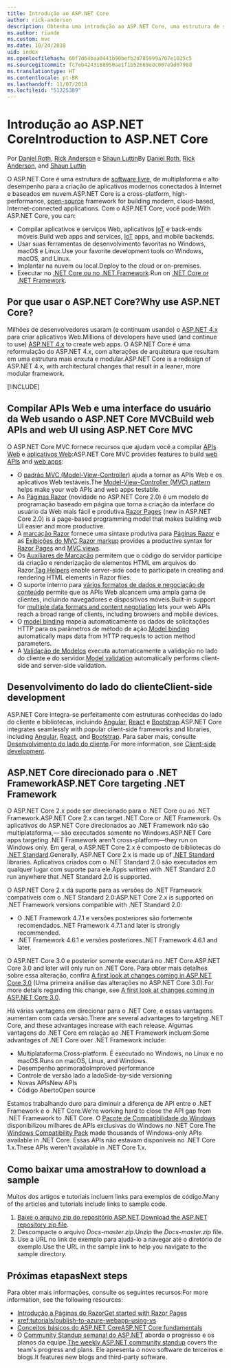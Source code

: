 ```yaml
---
title: Introdução ao ASP.NET Core
author: rick-anderson
description: Obtenha uma introdução ao ASP.NET Core, uma estrutura de software livre, plataforma cruzada e alto desempenho para a criação de aplicativos modernos conectados à Internet e baseados em nuvem.
ms.author: riande
ms.custom: mvc
ms.date: 10/24/2018
uid: index
ms.openlocfilehash: 60f7d64baa0441b90befb2d785999a707e1025c5
ms.sourcegitcommit: fc7eb4243188950ae1f1b52669edc007e9d0798d
ms.translationtype: HT
ms.contentlocale: pt-BR
ms.lasthandoff: 11/07/2018
ms.locfileid: "51225389"
---
```

# <a name="introduction-to-aspnet-core"></a><span data-ttu-id="5ed63-103">Introdução ao ASP.NET Core</span><span class="sxs-lookup"><span data-stu-id="5ed63-103">Introduction to ASP.NET Core</span></span>

<span data-ttu-id="5ed63-104">Por [Daniel Roth](https://github.com/danroth27), [Rick Anderson](https://twitter.com/RickAndMSFT) e [Shaun Luttin](https://twitter.com/dicshaunary)</span><span class="sxs-lookup"><span data-stu-id="5ed63-104">By [Daniel Roth](https://github.com/danroth27), [Rick Anderson](https://twitter.com/RickAndMSFT), and [Shaun Luttin](https://twitter.com/dicshaunary)</span></span>

<span data-ttu-id="5ed63-105">O ASP.NET Core é uma estrutura de [software livre](https://github.com/aspnet/home), de multiplaforma e alto desempenho para a criação de aplicativos modernos conectados à Internet e baseados em nuvem.</span><span class="sxs-lookup"><span data-stu-id="5ed63-105">ASP.NET Core is a cross-platform, high-performance, [open-source](https://github.com/aspnet/home) framework for building modern, cloud-based, Internet-connected applications.</span></span> <span data-ttu-id="5ed63-106">Com o ASP.NET Core, você pode:</span><span class="sxs-lookup"><span data-stu-id="5ed63-106">With ASP.NET Core, you can:</span></span>

* <span data-ttu-id="5ed63-107">Compilar aplicativos e serviços Web, aplicativos [IoT](https://www.microsoft.com/internet-of-things/) e back-ends móveis.</span><span class="sxs-lookup"><span data-stu-id="5ed63-107">Build web apps and services, [IoT](https://www.microsoft.com/internet-of-things/) apps, and mobile backends.</span></span>
* <span data-ttu-id="5ed63-108">Usar suas ferramentas de desenvolvimento favoritas no Windows, macOS e Linux.</span><span class="sxs-lookup"><span data-stu-id="5ed63-108">Use your favorite development tools on Windows, macOS, and Linux.</span></span>
* <span data-ttu-id="5ed63-109">Implantar na nuvem ou local.</span><span class="sxs-lookup"><span data-stu-id="5ed63-109">Deploy to the cloud or on-premises.</span></span>
* <span data-ttu-id="5ed63-110">Executar no [.NET Core ou no .NET Framework](/dotnet/articles/standard/choosing-core-framework-server).</span><span class="sxs-lookup"><span data-stu-id="5ed63-110">Run on [.NET Core or .NET Framework](/dotnet/articles/standard/choosing-core-framework-server).</span></span>

## <a name="why-use-aspnet-core"></a><span data-ttu-id="5ed63-111">Por que usar o ASP.NET Core?</span><span class="sxs-lookup"><span data-stu-id="5ed63-111">Why use ASP.NET Core?</span></span>

<span data-ttu-id="5ed63-112">Milhões de desenvolvedores usaram (e continuam usando) o [ASP.NET 4.x](/aspnet/overview) para criar aplicativos Web.</span><span class="sxs-lookup"><span data-stu-id="5ed63-112">Millions of developers have used (and continue to use) [ASP.NET 4.x](/aspnet/overview) to create web apps.</span></span> <span data-ttu-id="5ed63-113">O ASP.NET Core é uma reformulação do ASP.NET 4.x, com alterações de arquitetura que resultam em uma estrutura mais enxuta e modular.</span><span class="sxs-lookup"><span data-stu-id="5ed63-113">ASP.NET Core is a redesign of ASP.NET 4.x, with architectural changes that result in a leaner, more modular framework.</span></span>

[!INCLUDE[](~/includes/benefits.md)]

## <a name="build-web-apis-and-web-ui-using-aspnet-core-mvc"></a><span data-ttu-id="5ed63-114">Compilar APIs Web e uma interface do usuário da Web usando o ASP.NET Core MVC</span><span class="sxs-lookup"><span data-stu-id="5ed63-114">Build web APIs and web UI using ASP.NET Core MVC</span></span>

<span data-ttu-id="5ed63-115">O ASP.NET Core MVC fornece recursos que ajudam você a compilar [APIs Web](xref:tutorials/first-web-api) e [aplicativos Web](xref:tutorials/razor-pages/index):</span><span class="sxs-lookup"><span data-stu-id="5ed63-115">ASP.NET Core MVC provides features to build [web APIs](xref:tutorials/first-web-api) and [web apps](xref:tutorials/razor-pages/index):</span></span>

* <span data-ttu-id="5ed63-116">O [padrão MVC (Model-View-Controller)](xref:mvc/overview) ajuda a tornar as APIs Web e os aplicativos Web testáveis.</span><span class="sxs-lookup"><span data-stu-id="5ed63-116">The [Model-View-Controller (MVC) pattern](xref:mvc/overview) helps make your web APIs and web apps testable.</span></span>
* <span data-ttu-id="5ed63-117">As [Páginas Razor](xref:razor-pages/index) (novidade no ASP.NET Core 2.0) é um modelo de programação baseado em página que torna a criação da interface do usuário da Web mais fácil e produtiva.</span><span class="sxs-lookup"><span data-stu-id="5ed63-117">[Razor Pages](xref:razor-pages/index) (new in ASP.NET Core 2.0) is a page-based programming model that makes building web UI easier and more productive.</span></span>
* <span data-ttu-id="5ed63-118">A [marcação Razor](xref:mvc/views/razor) fornece uma sintaxe produtiva para [Páginas Razor](xref:razor-pages/index) e as [Exibições do MVC](xref:mvc/views/overview).</span><span class="sxs-lookup"><span data-stu-id="5ed63-118">[Razor markup](xref:mvc/views/razor) provides a productive syntax for [Razor Pages](xref:razor-pages/index) and [MVC views](xref:mvc/views/overview).</span></span>
* <span data-ttu-id="5ed63-119">Os [Auxiliares de Marcação](xref:mvc/views/tag-helpers/intro) permitem que o código do servidor participe da criação e renderização de elementos HTML em arquivos do Razor.</span><span class="sxs-lookup"><span data-stu-id="5ed63-119">[Tag Helpers](xref:mvc/views/tag-helpers/intro) enable server-side code to participate in creating and rendering HTML elements in Razor files.</span></span>
* <span data-ttu-id="5ed63-120">O suporte interno para [vários formatos de dados e negociação de conteúdo](xref:web-api/advanced/formatting) permite que as APIs Web alcancem uma ampla gama de clientes, incluindo navegadores e dispositivos móveis.</span><span class="sxs-lookup"><span data-stu-id="5ed63-120">Built-in support for [multiple data formats and content negotiation](xref:web-api/advanced/formatting) lets your web APIs reach a broad range of clients, including browsers and mobile devices.</span></span>
* <span data-ttu-id="5ed63-121">O [model binding](xref:mvc/models/model-binding) mapeia automaticamente os dados de solicitações HTTP para os parâmetros de método de ação.</span><span class="sxs-lookup"><span data-stu-id="5ed63-121">[Model binding](xref:mvc/models/model-binding) automatically maps data from HTTP requests to action method parameters.</span></span>
* <span data-ttu-id="5ed63-122">A [Validação de Modelos](xref:mvc/models/validation) executa automaticamente a validação no lado do cliente e do servidor.</span><span class="sxs-lookup"><span data-stu-id="5ed63-122">[Model validation](xref:mvc/models/validation) automatically performs client-side and server-side validation.</span></span>

## <a name="client-side-development"></a><span data-ttu-id="5ed63-123">Desenvolvimento do lado do cliente</span><span class="sxs-lookup"><span data-stu-id="5ed63-123">Client-side development</span></span>

<span data-ttu-id="5ed63-124">ASP.NET Core integra-se perfeitamente com estruturas conhecidas do lado do cliente e bibliotecas, incluindo [Angular](xref:spa/angular), [React](xref:spa/react) e [Bootstrap](https://getbootstrap.com/).</span><span class="sxs-lookup"><span data-stu-id="5ed63-124">ASP.NET Core integrates seamlessly with popular client-side frameworks and libraries, including [Angular](xref:spa/angular), [React](xref:spa/react), and [Bootstrap](https://getbootstrap.com/).</span></span> <span data-ttu-id="5ed63-125">Para saber mais, consulte [Desenvolvimento do lado do cliente](xref:client-side/index).</span><span class="sxs-lookup"><span data-stu-id="5ed63-125">For more information, see [Client-side development](xref:client-side/index).</span></span>

<a name="target-framework"></a>

## <a name="aspnet-core-targeting-net-framework"></a><span data-ttu-id="5ed63-126">ASP.NET Core direcionado para o .NET Framework</span><span class="sxs-lookup"><span data-stu-id="5ed63-126">ASP.NET Core targeting .NET Framework</span></span>

<span data-ttu-id="5ed63-127">O ASP.NET Core 2.x pode ser direcionado para o .NET Core ou ao .NET Framework.</span><span class="sxs-lookup"><span data-stu-id="5ed63-127">ASP.NET Core 2.x can target .NET Core or .NET Framework.</span></span> <span data-ttu-id="5ed63-128">Os aplicativos do ASP.NET Core direcionados ao .NET Framework não são multiplataforma,&mdash; são executados somente no Windows.</span><span class="sxs-lookup"><span data-stu-id="5ed63-128">ASP.NET Core apps targeting .NET Framework aren't cross-platform&mdash;they run on Windows only.</span></span> <span data-ttu-id="5ed63-129">Em geral, o ASP.NET Core 2.x é composto de bibliotecas do [.NET Standard](/dotnet/standard/net-standard).</span><span class="sxs-lookup"><span data-stu-id="5ed63-129">Generally, ASP.NET Core 2.x is made up of [.NET Standard](/dotnet/standard/net-standard) libraries.</span></span> <span data-ttu-id="5ed63-130">Aplicativos criados com o .NET Standard 2.0 são executados em qualquer lugar com suporte para ele.</span><span class="sxs-lookup"><span data-stu-id="5ed63-130">Apps written with .NET Standard 2.0 run anywhere that .NET Standard 2.0 is supported.</span></span>

<span data-ttu-id="5ed63-131">O ASP.NET Core 2.x dá suporte para as versões do .NET Framework compatíveis com o .NET Standard 2.0:</span><span class="sxs-lookup"><span data-stu-id="5ed63-131">ASP.NET Core 2.x is supported on .NET Framework versions compatible with .NET Standard 2.0:</span></span>

* <span data-ttu-id="5ed63-132">O .NET Framework 4.7.1 e versões posteriores são fortemente recomendados.</span><span class="sxs-lookup"><span data-stu-id="5ed63-132">.NET Framework 4.7.1 and later is strongly recommended.</span></span>
* <span data-ttu-id="5ed63-133">.NET Framework 4.6.1 e versões posteriores.</span><span class="sxs-lookup"><span data-stu-id="5ed63-133">.NET Framework 4.6.1 and later.</span></span>

<span data-ttu-id="5ed63-134">O ASP.NET Core 3.0 e posterior somente executará no .NET Core.</span><span class="sxs-lookup"><span data-stu-id="5ed63-134">ASP.NET Core 3.0 and later will only run on .NET Core.</span></span> <span data-ttu-id="5ed63-135">Para obter mais detalhes sobre essa alteração, confira [A first look at changes coming in ASP.NET Core 3.0](https://blogs.msdn.microsoft.com/webdev/2018/10/29/a-first-look-at-changes-coming-in-asp-net-core-3-0/) (Uma primeira análise das alterações no ASP.NET Core 3.0).</span><span class="sxs-lookup"><span data-stu-id="5ed63-135">For more details regarding this change, see [A first look at changes coming in ASP.NET Core 3.0](https://blogs.msdn.microsoft.com/webdev/2018/10/29/a-first-look-at-changes-coming-in-asp-net-core-3-0/).</span></span>

<span data-ttu-id="5ed63-136">Há várias vantagens em direcionar para o .NET Core, e essas vantagens aumentam com cada versão.</span><span class="sxs-lookup"><span data-stu-id="5ed63-136">There are several advantages to targeting .NET Core, and these advantages increase with each release.</span></span> <span data-ttu-id="5ed63-137">Algumas vantagens do .NET Core em relação ao .NET Framework incluem:</span><span class="sxs-lookup"><span data-stu-id="5ed63-137">Some advantages of .NET Core over .NET Framework include:</span></span>

* <span data-ttu-id="5ed63-138">Multiplataforma.</span><span class="sxs-lookup"><span data-stu-id="5ed63-138">Cross-platform.</span></span> <span data-ttu-id="5ed63-139">É executado no Windows, no Linux e no macOS.</span><span class="sxs-lookup"><span data-stu-id="5ed63-139">Runs on macOS, Linux, and Windows.</span></span>
* <span data-ttu-id="5ed63-140">Desempenho aprimorado</span><span class="sxs-lookup"><span data-stu-id="5ed63-140">Improved performance</span></span>
* <span data-ttu-id="5ed63-141">Controle de versão lado a lado</span><span class="sxs-lookup"><span data-stu-id="5ed63-141">Side-by-side versioning</span></span>
* <span data-ttu-id="5ed63-142">Novas APIs</span><span class="sxs-lookup"><span data-stu-id="5ed63-142">New APIs</span></span>
* <span data-ttu-id="5ed63-143">Código Aberto</span><span class="sxs-lookup"><span data-stu-id="5ed63-143">Open source</span></span>

<span data-ttu-id="5ed63-144">Estamos trabalhando duro para diminuir a diferença de API entre o .NET Framework e o .NET Core.</span><span class="sxs-lookup"><span data-stu-id="5ed63-144">We're working hard to close the API gap from .NET Framework to .NET Core.</span></span> <span data-ttu-id="5ed63-145">O [Pacote de Compatibilidade do Windows](/dotnet/core/porting/windows-compat-pack) disponibilizou milhares de APIs exclusivas do Windows no .NET Core.</span><span class="sxs-lookup"><span data-stu-id="5ed63-145">The [Windows Compatibility Pack](/dotnet/core/porting/windows-compat-pack) made thousands of Windows-only APIs available in .NET Core.</span></span> <span data-ttu-id="5ed63-146">Essas APIs não estavam disponíveis no .NET Core 1.x.</span><span class="sxs-lookup"><span data-stu-id="5ed63-146">These APIs weren't available in .NET Core 1.x.</span></span>

## <a name="how-to-download-a-sample"></a><span data-ttu-id="5ed63-147">Como baixar uma amostra</span><span class="sxs-lookup"><span data-stu-id="5ed63-147">How to download a sample</span></span>

<span data-ttu-id="5ed63-148">Muitos dos artigos e tutoriais incluem links para exemplos de código.</span><span class="sxs-lookup"><span data-stu-id="5ed63-148">Many of the articles and tutorials include links to sample code.</span></span>

1. <span data-ttu-id="5ed63-149">[Baixe o arquivo zip do repositório ASP.NET](https://codeload.github.com/aspnet/Docs/zip/master).</span><span class="sxs-lookup"><span data-stu-id="5ed63-149">[Download the ASP.NET repository zip file](https://codeload.github.com/aspnet/Docs/zip/master).</span></span>
1. <span data-ttu-id="5ed63-150">Descompacte o arquivo *Docs-master.zip*.</span><span class="sxs-lookup"><span data-stu-id="5ed63-150">Unzip the *Docs-master.zip* file.</span></span>
1. <span data-ttu-id="5ed63-151">Use a URL no link de exemplo para ajudá-lo a navegar até o diretório de exemplo.</span><span class="sxs-lookup"><span data-stu-id="5ed63-151">Use the URL in the sample link to help you navigate to the sample directory.</span></span>

## <a name="next-steps"></a><span data-ttu-id="5ed63-152">Próximas etapas</span><span class="sxs-lookup"><span data-stu-id="5ed63-152">Next steps</span></span>

<span data-ttu-id="5ed63-153">Para obter mais informações, consulte os seguintes recursos:</span><span class="sxs-lookup"><span data-stu-id="5ed63-153">For more information, see the following resources:</span></span>

* [<span data-ttu-id="5ed63-154">Introdução a Páginas do Razor</span><span class="sxs-lookup"><span data-stu-id="5ed63-154">Get started with Razor Pages</span></span>](xref:tutorials/razor-pages/razor-pages-start)
* <xref:tutorials/publish-to-azure-webapp-using-vs>
* [<span data-ttu-id="5ed63-155">Conceitos básicos do ASP.NET Core</span><span class="sxs-lookup"><span data-stu-id="5ed63-155">ASP.NET Core fundamentals</span></span>](xref:fundamentals/index)
* <span data-ttu-id="5ed63-156">O [Community Standup semanal do ASP.NET](https://live.asp.net/) aborda o progresso e os planos da equipe.</span><span class="sxs-lookup"><span data-stu-id="5ed63-156">[The weekly ASP.NET community standup](https://live.asp.net/) covers the team's progress and plans.</span></span> <span data-ttu-id="5ed63-157">Ele apresenta o novo software de terceiros e blogs.</span><span class="sxs-lookup"><span data-stu-id="5ed63-157">It features new blogs and third-party software.</span></span>
